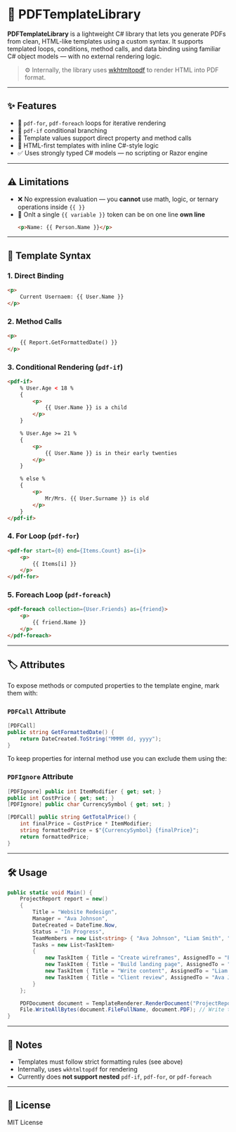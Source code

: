 # 🧾 PDFTemplateLibrary

**PDFTemplateLibrary** is a lightweight C# library that lets you generate PDFs from clean, HTML-like templates using a custom syntax. It supports templated loops, conditions, method calls, and data binding using familiar C# object models — with no external rendering logic.

> ⚙️ Internally, the library uses [wkhtmltopdf](https://wkhtmltopdf.org/) to render HTML into PDF format.

---

## ✨ Features

- 🔁 `pdf-for`, `pdf-foreach` loops for iterative rendering
- 🔀 `pdf-if` conditional branching
- 🧩 Template values support direct property and method calls
- 📄 HTML-first templates with inline C#-style logic
- ✅ Uses strongly typed C# models — no scripting or Razor engine

---

## ⚠️ Limitations

- ❌ No expression evaluation — you **cannot** use math, logic, or ternary operations inside `{{ }}`
- 📏 Onlt a single `{{ variable }}` token can be on one line **own line**    
  ```html
  <p>Name: {{ Person.Name }}</p>
  ```

---

## 📐 Template Syntax

### 1. **Direct Binding**
```html
<p>
    Current Usernaem: {{ User.Name }}
</p>
```

### 2. **Method Calls**
```html
<p>
    {{ Report.GetFormattedDate() }}
</p>
```

### 3. **Conditional Rendering (`pdf-if`)**
```html
<pdf-if>
    % User.Age < 18 %
    {
        <p>
            {{ User.Name }} is a child
        </p>
    }

    % User.Age >= 21 %
    {
        <p>
            {{ User.Name }} is in their early twenties
        </p>
    }

    % else %
    {
        <p>
            Mr/Mrs. {{ User.Surname }} is old
        </p>
    }
</pdf-if>
```

### 4. **For Loop (`pdf-for`)**
```html
<pdf-for start={0} end={Items.Count} as={i}>
    <p>
        {{ Items[i] }}
    </p>
</pdf-for>
```

### 5. **Foreach Loop (`pdf-foreach`)**
```html
<pdf-foreach collection={User.Friends} as={friend}>
    <p>
        {{ friend.Name }}
    </p>
</pdf-foreach>
```

---

## 🏷️ Attributes

To expose methods or computed properties to the template engine, mark them with:

### `PDFCall` Attribute

```csharp
[PDFCall]
public string GetFormattedDate() {
    return DateCreated.ToString("MMMM dd, yyyy");
}
```

To keep properties for internal method use you can exclude them using the:
### `PDFIgnore` Attribute

```csharp
[PDFIgnore] public int ItemModifier { get; set; }
public int CostPrice { get; set; }
[PDFIgnore] public char CurrencySymbol { get; set; }

[PDFCall] public string GetTotalPrice() {
    int finalPrice = CostPrice * ItemModifier;
    string formattedPrice = $"{CurrencySymbol} {finalPrice}";
    return formattedPrice;
}

```

---

## 🛠 Usage

```csharp
public static void Main() {
    ProjectReport report = new()
    {
        Title = "Website Redesign",
        Manager = "Ava Johnson",
        DateCreated = DateTime.Now,
        Status = "In Progress",
        TeamMembers = new List<string> { "Ava Johnson", "Liam Smith", "Emma Davis", "Noah Lee" },
        Tasks = new List<TaskItem>
        {
            new TaskItem { Title = "Create wireframes", AssignedTo = "Emma Davis", IsCompleted = true },
            new TaskItem { Title = "Build landing page", AssignedTo = "Noah Lee", IsCompleted = false },
            new TaskItem { Title = "Write content", AssignedTo = "Liam Smith", IsCompleted = false },
            new TaskItem { Title = "Client review", AssignedTo = "Ava Johnson", IsCompleted = false },
        }
    };

    PDFDocument document = TemplateRenderer.RenderDocument("ProjectReport/ProjectReport.html", "ProjectReport/ProjectReportPDF", report);
    File.WriteAllBytes(document.FileFullName, document.PDF); // Write the PDF file as bytes
}
```

---

## 📎 Notes

- Templates must follow strict formatting rules (see above)
- Internally, uses `wkhtmltopdf` for rendering
- Currently does **not support nested** `pdf-if`, `pdf-for`, or `pdf-foreach`

---

## 📃 License

MIT License
